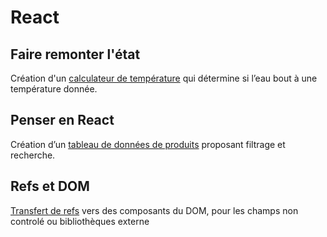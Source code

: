 # React

## Faire remonter l'état
Création d'un [calculateur de température](convert.jsx) qui détermine si l’eau bout à une température donnée.
## Penser en React
Création d’un [tableau de données de produits](products.jsx) proposant filtrage et recherche.
## Refs et DOM
[Transfert de refs](ref.jsx) vers des composants du DOM, pour les champs non controlé ou bibliothèques externe